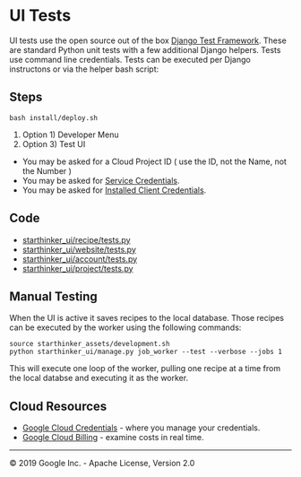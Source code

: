 # UI Tests

UI tests use the open source out of the box [Django Test Framework](https://docs.djangoproject.com/en/2.2/topics/testing/).
These are standard Python unit tests with a few additional Django helpers.  Tests use command line credentials.  Tests can
be executed per Django instructons or via the helper bash script:

## Steps
```
bash install/deploy.sh
```

1. Option 1) Developer Menu
1. Option 3) Test UI
  - You may be asked for a Cloud Project ID ( use the ID, not the Name, not the Number )
  - You may be asked for [Service Credentials](cloud_service.md).
  - You may be asked for [Installed Client Credentials](cloud_client_installed.md).

## Code

  - [starthinker_ui/recipe/tests.py](../starthinker_ui/recipe/tests.py)
  - [starthinker_ui/website/tests.py](../starthinker_ui/website/tests.py)
  - [starthinker_ui/account/tests.py](../starthinker_ui/account/tests.py)
  - [starthinker_ui/project/tests.py](../starthinker_ui/project/tests.py)

## Manual Testing

When the UI is active it saves recipes to the local database.  Those recipes can be executed by the worker
using the following commands:

```
source starthinker_assets/development.sh
python starthinker_ui/manage.py job_worker --test --verbose --jobs 1
```

This will execute one loop of the worker, pulling one recipe at a time from the local databse and executing
it as the worker.


## Cloud Resources

  - [Google Cloud Credentials](https://console.cloud.google.com/apis/credentials) - where you manage your credentials.
  - [Google Cloud Billing](https://console.cloud.google.com/billing/linkedaccount) - examine costs in real time.

---
&copy; 2019 Google Inc. - Apache License, Version 2.0
